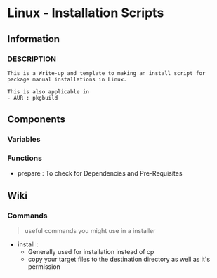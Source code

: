 # Linux - Installation Scripts

## Information 
### DESCRIPTION
```
This is a Write-up and template to making an install script for package manual installations in Linux.

This is also applicable in
- AUR : pkgbuild
```

## Components

### Variables 

### Functions
+ prepare : To check for Dependencies and Pre-Requisites 

## Wiki
### Commands
> useful commands you might use in a installer
+ install : 
    - Generally used for installation instead of cp
    - copy your target files to the destination directory as well as it's permission

